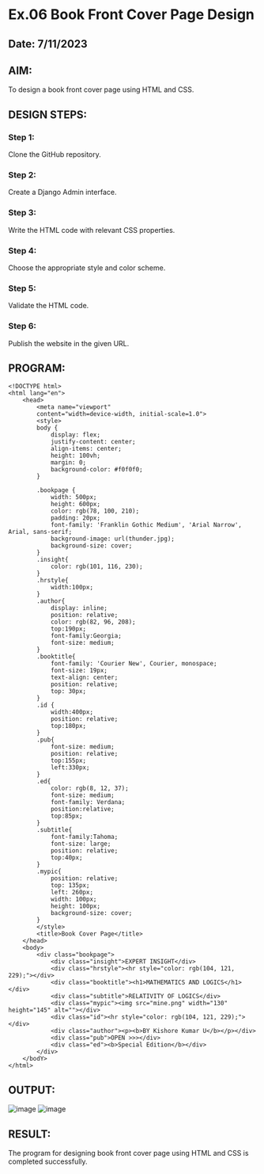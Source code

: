 # Ex.06 Book Front Cover Page Design
## Date: 7/11/2023

## AIM:
To design a book front cover page using HTML and CSS.

## DESIGN STEPS:

### Step 1:
Clone the GitHub repository.

### Step 2:
Create a Django Admin interface.

### Step 3:
Write the HTML code with relevant CSS properties.

### Step 4:
Choose the appropriate style and color scheme.

### Step 5:
Validate the HTML code.

### Step 6:
Publish the website in the given URL.

## PROGRAM:
```
<!DOCTYPE html>
<html lang="en">
    <head>
        <meta name="viewport" 
        content="width=device-width, initial-scale=1.0">
        <style>
        body {
            display: flex;
            justify-content: center;
            align-items: center;
            height: 100vh;
            margin: 0;
            background-color: #f0f0f0;
        }

        .bookpage {
            width: 500px;
            height: 600px;
            color: rgb(78, 100, 210);
            padding: 20px;
            font-family: 'Franklin Gothic Medium', 'Arial Narrow', Arial, sans-serif;
            background-image: url(thunder.jpg);
            background-size: cover;
        }
        .insight{
            color: rgb(101, 116, 230);
        }
        .hrstyle{
            width:100px;
        }
        .author{
            display: inline;
            position: relative;
            color: rgb(82, 96, 208);
            top:190px;
            font-family:Georgia;
            font-size: medium;
        }
        .booktitle{
            font-family: 'Courier New', Courier, monospace;
            font-size: 19px;
            text-align: center;
            position: relative;
            top: 30px;
        }
        .id {
            width:400px;
            position: relative;
            top:180px;
        }
        .pub{
            font-size: medium;
            position: relative;
            top:155px;
            left:330px;
        }
        .ed{
            color: rgb(8, 12, 37);
            font-size: medium;
            font-family: Verdana;
            position:relative;
            top:85px;
        }
        .subtitle{
            font-family:Tahoma;
            font-size: large;
            position: relative;
            top:40px;
        }
        .mypic{
            position: relative;
            top: 135px;
            left: 260px;
            width: 100px;
            height: 100px;
            background-size: cover;
        }
        </style>
        <title>Book Cover Page</title>
    </head>
    <body>
        <div class="bookpage">
            <div class="insight">EXPERT INSIGHT</div>
            <div class="hrstyle"><hr style="color: rgb(104, 121, 229);"></div>
            <div class="booktitle"><h1>MATHEMATICS AND LOGICS</h1></div>
            <div class="subtitle">RELATIVITY OF LOGICS</div>
            <div class="mypic"><img src="mine.png" width="130" height="145" alt=""></div>
            <div class="id"><hr style="color: rgb(104, 121, 229);"></div>
            <div class="author"><p><b>BY Kishore Kumar U</b></p></div>
            <div class="pub">OPEN >>></div>
            <div class="ed"><b>Special Edition</b></div>
        </div>
    </bodY>
</html>
```


## OUTPUT:
![image](https://github.com/Kishorekumar22060/cover/assets/141472136/079594ea-f287-4b61-b550-0cea18371b2c)
![image](https://github.com/Kishorekumar22060/cover/assets/141472136/15516e12-1ccf-4af1-9efc-39d6b3a7ae61)


## RESULT:
The program for designing book front cover page using HTML and CSS is completed successfully.
